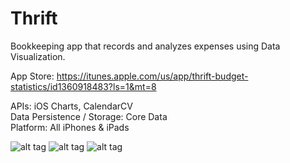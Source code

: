# Thrift

Bookkeeping app that records and analyzes expenses using Data Visualization.

App Store: https://itunes.apple.com/us/app/thrift-budget-statistics/id1360918483?ls=1&mt=8

APIs: iOS Charts, CalendarCV <br />
Data Persistence / Storage: Core Data <br />
Platform: All iPhones & iPads <br />

![alt tag](https://lh3.googleusercontent.com/TOQoEDf3XcCUAsVbFtgK766yYetd_YS7fX_DtXAQA-d2fzUYctIZjZMdgcOljYb3UfAvXk-4MzHupqc2kalo=w1202-h569-rw)
![alt tag](https://lh5.googleusercontent.com/BxJrUVpHdJlTsAVvyvhkEOSmQV90U35kXjZyVIdBuJTRPl8A_7UqRY__0jc6k_K8UwMy1O5j_AniF98mjo9y=w1202-h569-rw)
![alt tag](https://lh3.googleusercontent.com/0Uf-1aFGI-77FAhgzx5WSGYKpr-zbEVJphmPnnuqXyv4__ZTleU0UbrJwSHcMBgDNWtyHojJ6mM0tti2tiT3=w1202-h569-rw)
